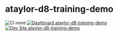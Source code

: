 # ataylor-d8-training-demo

![CI none](https://img.shields.io/badge/ci-none-orange.svg)
[![Dashboard ataylor-d8-training-demo](https://img.shields.io/badge/dashboard-ataylor_d8_training_demo-yellow.svg)](https://dashboard.pantheon.io/sites/3f24f770-fc84-433f-b5e0-3e7f3c918838#dev/code)
[![Dev Site ataylor-d8-training-demo](https://img.shields.io/badge/site-ataylor_d8_training_demo-blue.svg)](http://dev-ataylor-d8-training-demo.pantheonsite.io/)